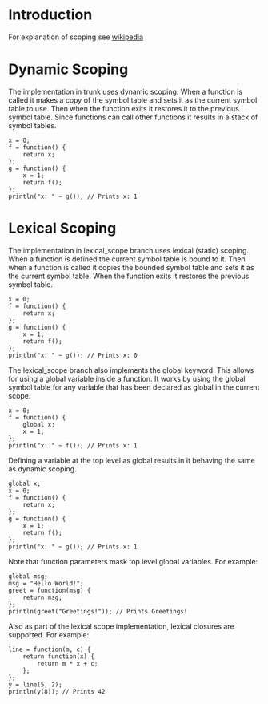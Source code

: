 # Introduction #

For explanation of scoping see [wikipedia](http://en.wikipedia.org/wiki/Scope_%28programming%29)


# Dynamic Scoping #

The implementation in trunk uses dynamic scoping. When a function is called it makes a copy of the symbol table and sets it as the current symbol table to use. Then when the function exits it restores it to the previous symbol table. Since functions can call other functions it results in a stack of symbol tables.

```
x = 0;
f = function() {
    return x;
};
g = function() {
    x = 1;
    return f();
};
println("x: " ~ g()); // Prints x: 1
```

# Lexical Scoping #

The implementation in lexical\_scope branch uses lexical (static) scoping. When a function is defined the current symbol table is bound to it. Then when a function is called it copies the bounded symbol table and sets it as the current symbol table. When the function exits it restores the previous symbol table.

```
x = 0;
f = function() {
    return x;
};
g = function() {
    x = 1;
    return f();
};
println("x: " ~ g()); // Prints x: 0
```

The lexical\_scope branch also implements the global keyword. This allows for using a global variable inside a function. It works by using the global symbol table for any variable that has been declared as global in the current scope.
```
x = 0;
f = function() {
    global x;
    x = 1;
};
println("x: " ~ f()); // Prints x: 1
```

Defining a variable at the top level as global results in it behaving the same as dynamic scoping.
```
global x;
x = 0;
f = function() {
    return x;
};
g = function() {
    x = 1;
    return f();
};
println("x: " ~ g()); // Prints x: 1
```

Note that function parameters mask top level global variables. For example:
```
global msg;
msg = "Hello World!";
greet = function(msg) {
    return msg;
};
println(greet("Greetings!")); // Prints Greetings!
```

Also as part of the lexical scope implementation, lexical closures are supported. For example:
```
line = function(m, c) {
    return function(x) {
        return m * x + c;
    };
};
y = line(5, 2);
println(y(8)); // Prints 42
```